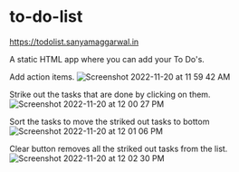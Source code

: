 # to-do-list

https://todolist.sanyamaggarwal.in

A static HTML app where you can add your To Do's.

Add action items.
![Screenshot 2022-11-20 at 11 59 42 AM](https://user-images.githubusercontent.com/26229336/202889161-f00c0be3-b301-4d73-af25-4e84bb312a77.png)


Strike out the tasks that are done by clicking on them.
![Screenshot 2022-11-20 at 12 00 27 PM](https://user-images.githubusercontent.com/26229336/202889185-ec2f2e6f-f8b5-4204-a9d9-d847a7576a01.png)


Sort the tasks to move the striked out tasks to bottom
![Screenshot 2022-11-20 at 12 01 06 PM](https://user-images.githubusercontent.com/26229336/202889198-4fdc6a81-a100-4eb2-b901-1f9963647c78.png)


Clear button removes all the striked out tasks from the list.
![Screenshot 2022-11-20 at 12 02 30 PM](https://user-images.githubusercontent.com/26229336/202889234-3224e1e7-b4e8-4a6f-97db-fcb6cc3d6079.png)
